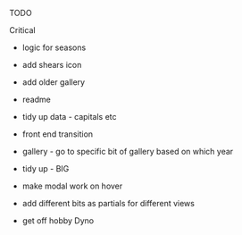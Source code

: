 TODO

Critical
- logic for seasons
- add shears icon
- add older gallery

- readme
- tidy up data - capitals etc
- front end transition
- gallery - go to specific bit of gallery based on which year
- tidy up - BIG
- make modal work on hover
- add different bits as partials for different views
- get off hobby Dyno
